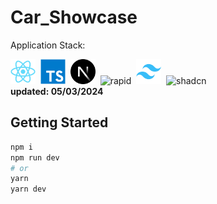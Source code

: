 # Car_Showcase

Application Stack:
<div>
    <img src="https://github.com/devicons/devicon/blob/master/icons/react/react-original.svg" title="reactjs" alt="reactjs" width="40" height="40"/>&nbsp;
    <img src="https://github.com/devicons/devicon/blob/master/icons/typescript/typescript-original.svg" title="typescript" alt="typescript" width="40" height="40"/>&nbsp;
    <img src="https://github.com/devicons/devicon/blob/master/icons/nextjs/nextjs-original.svg" title="nextjs" alt="nextjs" width="40" height="40"/>&nbsp;
    <img src="https://pipedream.com/s.v0/app_XBxh9v/logo/orig" title="rapid" alt="rapid" width="40" height="40"/>&nbsp;
    <img src="https://github.com/devicons/devicon/blob/master/icons/tailwindcss/tailwindcss-original.svg" title="tailwind" alt="tailwind" width="40" height="40"/>&nbsp;
    <img src="https://avatars.githubusercontent.com/u/139895814?s=280&v=4" title="shadcn" alt="shadcn" width="40" height="40"/>&nbsp;
</div>
<b>updated: 05/03/2024</b>

## Getting Started
```bash
npm i
npm run dev
# or
yarn
yarn dev
```
